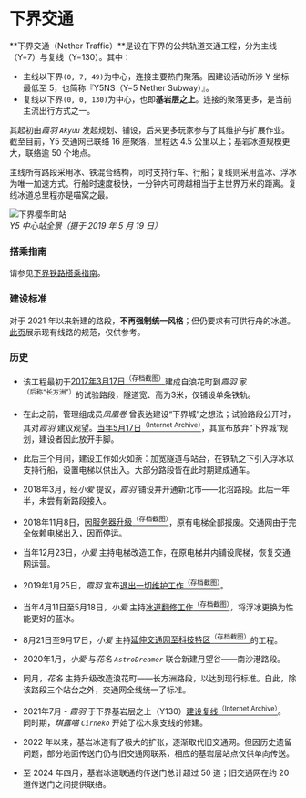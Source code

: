 # 下界交通

**下界交通（Nether Traffic）**是设在下界的公共轨道交通工程，分为主线（Y=7）与复线（Y=130）。其中：
- 主线以下界`(0, 7, 49)`为中心，连接主要热门聚落。因建设活动所涉 Y 坐标最低至 5，也简称『Y5NS（Y=5 Nether Subway）』。
- 复线以下界`(0, 0, 130)`为中心，也即**基岩层之上**。连接的聚落更多，是当前主流出行方式之一。

其起初由*霞羽 `Akyuu`* 发起规划、铺设，后来更多玩家参与了其维护与扩展作业。  
截至目前，Y5 交通网已联络 16 座聚落，里程达 4.5 公里以上；基岩冰道规模更大，联络逾 50 个地点。

主线所有路段采用冰、铁混合结构，同时支持行车、行船；复线则采用蓝冰、浮冰为唯一加速方式。行船时速度极快，一分钟内可跨越相当于主世界万米的距离。复线冰道总里程亦是喵窝之最。

![下界樱华町站](../../assets/images/projects/Nether-Traffic-Sakuracho.jpg.jfif)  
*Y5 中心站全景（摄于 2019 年 5 月 19 日）*

### 搭乘指南

请参见[下界铁路搭乘指南](tutorial/map-navi/railway-nether)。

### 建设标准

对于 2021 年以来新建的路段，**不再强制统一风格**；但仍要求有可供行舟的冰道。  
[此页](tutorial/building/railway-construction-standard)展示现有线路的规范，仅供参考。

### 历史

- 该工程最初于[2017年3月17日<sup>（存档截图）</sup>](/assets/images/legacy/nyaabbs/954--.webp ':ignore')建成自浪花町到*霞羽* 家<sup>（后称“长方洲”）</sup>的试验路段，隧道宽、高为3米，仅铺设单条铁轨。  
- 在此之前，管理组成员*凤凰卷* 曾表达建设“下界城”之想法；试验路段公开时，其对*霞羽* 建议观望。[当年5月17日<sup>（Internet Archive）</sup>](https://web.archive.org/web/20170704111659/https://bbs.nyaa.cat/d/987--)，其宣布放弃“下界城”规划，建设者因此放开手脚。  
- 此后三个月间，建设工作如火如荼：加宽隧道与站台，在铁轨之下引入浮冰以支持行船，设置电梯以供出入。大部分路段皆在此时期建成通车。  
- 2018年3月，经*小爱* 提议，*霞羽* 铺设并开通新北市——北沼路段。此后一年半，未尝有新路段接入。


- 2018年11月8日，因[服务器升级<sup>（存档截图）</sup>](/assets/images/legacy/nyaabbs/1362-minecraft-1-13-2-aquatic-update.webp ':ignore')，原有电梯全部报废。交通网由于完全依赖电梯出入，因而停运。  
- 当年12月23日，*小爱* 主持电梯改造工作，在原电梯井内铺设爬梯，恢复交通网运营。


- 2019年1月25日，*霞羽* 宣布[退出一切维护工作<sup>（存档截图）</sup>](/assets/images/legacy/nyaabbs/1362-minecraft-1-13-2-aquatic-update.webp ':ignore')。
- 当年4月11日至5月18日，*小爱* 主持[冰道翻修工作<sup>（存档截图）</sup>](/assets/images/legacy/nyaabbs/1395.webp ':ignore')，将浮冰更换为性能更好的蓝冰。  
- 8月21日至9月17日，*小爱* 主持[延伸交通网至科技特区<sup>（存档截图）</sup>](/assets/images/legacy/nyaabbs/1457.webp ':ignore')的工程。


- 2020年1月，*小爱* 与*花名 `AstroDreamer`* 联合新建月望谷——南沙港路段。
- 同月，*花名* 主持升级改造浪花町——长方洲路段，以达到现行标准。自此，除该路段三个站台之外，交通网全线统一了标准。


- 2021年7月 - *霞羽* 于下界基岩层之上（Y130）[建设复线<sup>（Internet Archive）</sup>](https://web.archive.org/web/20210918063748/https://bbs.nyaa.cat/d/1870)。  
  同时期，*琪露喵 `Cirneko`* 开始了松木泉支线的修建。


- 2022 年以来，基岩冰道有了极大的扩张，逐渐取代旧交通网。但因历史遗留问题，部分地面传送门仍与旧交通网联系，相应的基岩层站点仅供单向传送。
- 至 2024 年四月，基岩冰道联通的传送门总计超过 50 道；旧交通网在约 20 道传送门之间提供联络。